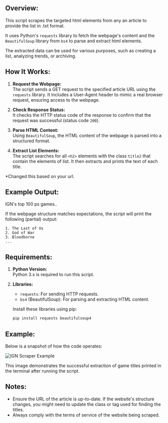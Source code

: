 ## **Overview:**

This script scrapes the targeted html elements from any an article to provide the list in .txt format.

It uses Python's `requests` library to fetch the webpage's content and the `BeautifulSoup` library from `bs4` to parse and extract html elements.

The extracted data can be used for various purposes, such as creating a list, analyzing trends, or archiving.

## **How It Works:**

1. **Request the Webpage:**  
   The script sends a GET request to the specified article URL using the `requests` library. It includes a User-Agent header to mimic a real browser request, ensuring access to the webpage.

2. **Check Response Status:**  
   It checks the HTTP status code of the response to confirm that the request was successful (status code `200`).

3. **Parse HTML Content:**  
   Using `BeautifulSoup`, the HTML content of the webpage is parsed into a structured format.

4. **Extract List Elements:**  
   The script searches for all `<h2>` elements with the class `title2` that contain the elements of list. It then extracts and prints the text of each title.

*Changed this based on your url.

## **Example Output:**

IGN's top 100 ps games..

If the webpage structure matches expectations, the script will print the following (partial) output:

```
1. The Last of Us
2. God of War
3. Bloodborne
...
```

## **Requirements:**

1. **Python Version:**  
   Python 3.x is required to run this script.

2. **Libraries:**  
   - `requests`: For sending HTTP requests.  
   - `bs4` (BeautifulSoup): For parsing and extracting HTML content.

   Install these libraries using pip:
   ```bash
   pip install requests beautifulsoup4
   ```

## **Example:**

Below is a snapshot of how the code operates:

![IGN Scraper Example](https://github.com/Bosaif39/example-pics/blob/main/example-output.png?raw=true)

This image demonstrates the successful extraction of game titles printed in the terminal after running the script.

## **Notes:**

- Ensure the URL of the article is up-to-date. If the website's structure changes, you might need to update the class or tag used for finding the titles.
- Always comply with the terms of service of the website being scraped.
